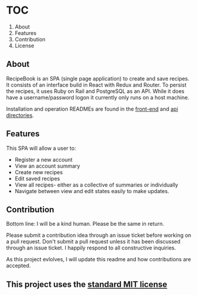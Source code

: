 # TOC

1. About
2. Features
3. Contribution
4. License

## About

RecipeBook is an SPA (single page application) to create and save recipes. It consists of an interface build in React with Redux and Router. To persist the recipes, it uses Ruby on Rail and PostgreSQL as an API. While it does have a username/password logon it currently only runs on a host machine.

Installation and operation READMEs are found in the [front-end](/recipe-book-frontend/README.md) and [api directories](/recipe-book-api/README.md).

## Features

This SPA will allow a user to:

- Register a new account
- View an account summary
- Create new recipes
- Edit saved recipes
- View all recipes- either as a collective of summaries or individually
- Navigate between view and edit states easily to make updates.

## Contribution

Bottom line: I will be a kind human. Please be the same in return.

Please submit a contribution idea through an issue ticket before working on a pull request. Don't submit a pull request unless it has been discussed through an
issue ticket. I happily respond to all constructive inquiries.

As this project evlolves, I will update this readme and how contributions are accepted.

## This project uses the [standard MIT license](LICENSE)
